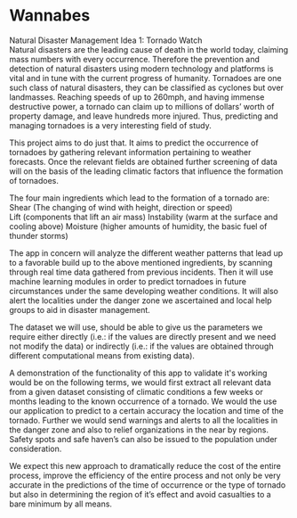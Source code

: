 # Wannabes
Natural Disaster Management
Idea 1: Tornado Watch  
Natural disasters are the leading cause of death in the world today, claiming mass numbers with every occurrence. Therefore the prevention and detection of natural disasters using modern technology and platforms is vital and in tune with the current progress of humanity. 
Tornadoes are one such class of natural disasters, they can be classified as cyclones but over landmasses. Reaching speeds of up to 260mph, and having immense destructive power, a tornado can claim up to millions of dollars’ worth of property damage, and leave hundreds more injured. Thus, predicting and managing tornadoes is a very interesting field of study.  

This project aims to do just that. It aims to predict the occurrence of tornadoes by gathering relevant information pertaining to weather forecasts. Once the relevant fields are obtained further screening of data will on the basis of the leading climatic factors that influence the formation of tornadoes.

The four main ingredients which lead to the formation of a tornado are: 
Shear (The changing of wind with height, direction or speed)  
Lift (components that lift an air mass) 
Instability (warm at the surface and cooling above) 
Moisture (higher amounts of humidity, the basic fuel of thunder storms) 

The app in concern will analyze the different weather patterns that lead up to a favorable build up to the above mentioned ingredients, by scanning through real time data gathered from previous incidents. Then it will use machine learning modules in order to predict tornadoes in future circumstances under the same developing weather conditions. It will also alert the localities under the danger zone we ascertained and local help groups to aid in disaster management. 

The dataset we will use, should be able to give us the parameters we require either directly (i.e.: if the values are directly present and we need not modify the data) or indirectly (i.e.: if the values are obtained through different computational means from existing data).

A demonstration of the functionality of this app to validate it's working would be on the following terms, we would first extract all relevant data from a given dataset consisting of climatic conditions a few weeks or months leading to the known occurrence of a tornado. We would the use our application to predict to a certain accuracy the location and time of the tornado. Further we would send warnings and alerts to all the localities in the danger zone and also to relief organizations in the near by regions. Safety spots and safe haven’s can also be issued to the population under consideration.

We expect this new approach to dramatically reduce the cost of the entire process, improve the efficiency of the entire process and  not only be very accurate in the predictions of the time of occurrence or the type of tornado  but also in determining the region of it’s effect and avoid casualties to a bare minimum by all means.


